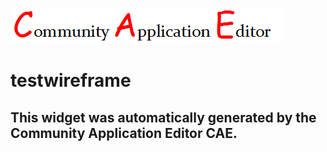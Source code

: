 ![CAE](https://github.com/PhilCAEOrg/application-app-testwireframe/blob/gh-pages/frontendComponent-testwireframe/img/logo.png)  

testwireframe
===================


This widget was automatically generated by the Community Application Editor CAE.  
---------------
